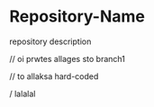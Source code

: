 # Repository-Name
repository description

// oi prwtes allages sto branch1


// to allaksa hard-coded

/ lalalal

